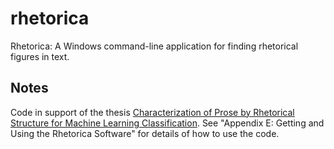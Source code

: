 # rhetorica
Rhetorica: A Windows command-line application for finding rhetorical figures in text.

## Notes
Code in support of the thesis [Characterization of Prose by Rhetorical Structure for Machine Learning Classification](http://nsuworks.nova.edu/cgi/viewcontent.cgi?article=1346&context=gscis_etd). See "Appendix E: Getting and Using the Rhetorica Software" for details of how to use the code.
